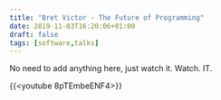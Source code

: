 ```yaml
---
title: "Bret Victor - The Future of Programming"
date: 2019-11-03T16:20:06+01:00
draft: false
tags: [software,talks]
---
```

No need to add anything here, just watch it. Watch. IT.

{{<youtube 8pTEmbeENF4>}}
